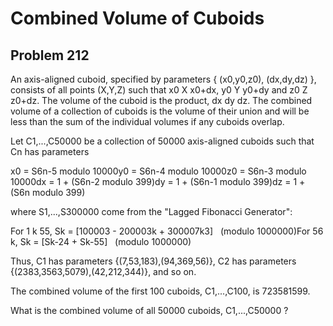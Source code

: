 #  Combined Volume of Cuboids
## Problem 212


An axis-aligned cuboid, specified by parameters { (x0,y0,z0), (dx,dy,dz) }, consists of all points (X,Y,Z) such that x0 X  x0+dx, y0 Y  y0+dy and z0 Z  z0+dz.  The volume of the cuboid is the product, dx  dy  dz.  The combined volume of a collection of cuboids is the volume of their union and will be less than the sum of the individual volumes if any cuboids overlap.

Let C1,...,C50000 be a collection of 50000 axis-aligned cuboids such that Cn has parameters

x0 = S6n-5 modulo 10000y0 = S6n-4 modulo 10000z0 = S6n-3 modulo 10000dx = 1 + (S6n-2 modulo 399)dy = 1 + (S6n-1 modulo 399)dz = 1 + (S6n modulo 399)

where S1,...,S300000 come from the "Lagged Fibonacci Generator":

For 1 k  55, Sk = [100003 - 200003k + 300007k3]   (modulo 1000000)For 56 k, Sk = [Sk-24 + Sk-55]   (modulo 1000000)

Thus, C1 has parameters {(7,53,183),(94,369,56)}, C2 has parameters {(2383,3563,5079),(42,212,344)}, and so on.

The combined volume of the first 100 cuboids, C1,...,C100, is 723581599.

What is the combined volume of all 50000 cuboids, C1,...,C50000 ?


